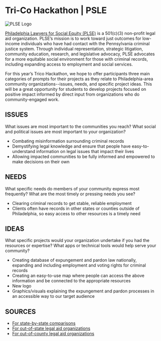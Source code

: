 # Tri-Co Hackathon | PSLE

![PLSE Logo](http://plsephilly.org/wp-content/uploads/2014/11/PLSE_logotype_320.png)

[Philadelphia Lawyers for Social Equity (PLSE)](http://plsephilly.org/) is a 501(c)(3) non-profit legal aid organization. PLSE’s mission is to work toward just outcomes for low-income individuals who have had contact with the Pennsylvania criminal justice system. Through individual representation, strategic litigation, community education, research, and legislative advocacy, PLSE advocates for a more equitable social environment for those with criminal records, including expanding access to employment and social services.

For this year’s Trico Hackathon, we hope to offer participants three main categories of prompts for their projects as they relate to Philadelphia-area community organizations--issues, needs, and specific project ideas. This will be a great opportunity for students to develop projects focused on positive impact informed by direct input from organizations who do community-engaged work.

## ISSUES

What issues are most important to the communities you reach? What social and political issues are most important to your organization?

- Combating misinformation surrounding criminal records
- Demystifying legal knowledge and ensure that people have easy-to-understand information on legal issues that impact their lives
- Allowing impacted communities to be fully informed and empowered to make decisions on their own

## NEEDS

What specific needs do members of your community express most frequently? What are the most timely or pressing needs you see?

- Clearing criminal records to get stable, reliable employment
- Clients often have records in other states or counties outside of Philadelphia, so easy access to other resources is a timely need

## IDEAS

What specific projects would your organization undertake if you had the resources or expertise? What apps or technical tools would help serve your community?

- Creating database of expungement and pardon law nationally, expanding and including employment and voting rights for criminal records
- Creating an easy-to-use map where people can access the above information and be connected to the appropriate resources
- New logo
- Graphics/visuals explaining the expungement and pardon processes in an accessible way to our target audience

## SOURCES
- [For state-by-state comparisons](https://ccresourcecenter.org/about-the-collateral-consequences-resource-center/)
- [For out-of-state legal aid organizations](https://docs.google.com/spreadsheets/d/1Kacs2vSTQj1hxDugNy9bFGtFNRjY96RBmr6bNaia5pI/edit?usp=sharing )
- [For out-of-county legal aid organizations](https://drive.google.com/file/d/1c8iQvAGjanys9ZbaDkMQZN315835QKYq/view?usp=sharing) 
